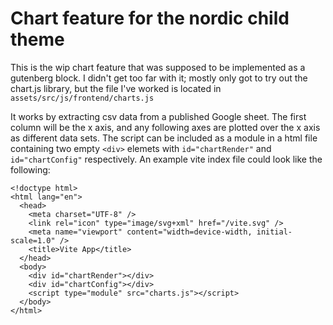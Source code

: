 # Chart feature for the nordic child theme

This is the wip chart feature that was supposed to be implemented as a gutenberg block. I didn't get too far with it; mostly only got to try out the chart.js library, but the file I've worked is located in `assets/src/js/frontend/charts.js`

It works by extracting csv data from a published Google sheet. The first column will be the x axis, and any following axes are plotted over the x axis as different data sets. The script can be included as a module in a html file containing two empty `<div>` elemets with `id="chartRender"` and `id="chartConfig"` respectively. An example vite index file could look like the following: 

```
<!doctype html>
<html lang="en">
  <head>
    <meta charset="UTF-8" />
    <link rel="icon" type="image/svg+xml" href="/vite.svg" />
    <meta name="viewport" content="width=device-width, initial-scale=1.0" />
    <title>Vite App</title>
  </head>
  <body>
    <div id="chartRender"></div>
    <div id="chartConfig"></div>
    <script type="module" src="charts.js"></script>
  </body>
</html>
```
